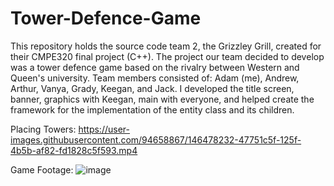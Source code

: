 # Tower-Defence-Game
This repository holds the source code team 2, the Grizzley Grill, created for their CMPE320 final project (C++). The project our team decided to develop was a tower defence game based on the rivalry between Western and Queen's university. Team members consisted of: Adam (me), Andrew, Arthur, Vanya, Grady, Keegan, and Jack. I developed the title screen, banner, graphics with Keegan, main with everyone, and helped create the framework for the implementation of the entity class and its children.

Placing Towers:
https://user-images.githubusercontent.com/94658867/146478232-47751c5f-125f-4b5b-af82-fd1828c5f593.mp4

Game Footage:
![image](https://user-images.githubusercontent.com/94658867/146478282-af56f101-4181-4fde-8065-f803f8b86725.png)

